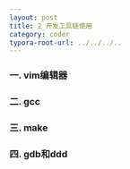 ```yaml
---
layout: post
title: 2_开发工具链使用
category: coder
typora-root-url: ../../../..
---
```


### 一. vim编辑器



### 二. gcc



### 三. make



### 四. gdb和ddd

